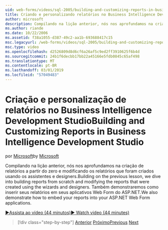 ```yaml
---
uid: web-forms/videos/sql-2005/building-and-customizing-reports-in-business-intelligence-development-studio
title: Criando e personalizando relatórios no Business Intelligence Development Studio | Microsoft Docs
author: microsoft
description: Compilando na lição anterior, nós nos aprofundamos na criação de relatórios a partir do zero e modificando os relatórios que foram criados usando os assistentes e designers. É um...
ms.author: riande
ms.date: 10/22/2006
ms.assetid: f38a1055-d387-49c2-aa1b-693688417c15
msc.legacyurl: /web-forms/videos/sql-2005/building-and-customizing-reports-in-business-intelligence-development-studio
msc.type: video
ms.openlocfilehash: d2526809d8d6cf6a26af5c9ed2ff3910625f6b4d
ms.sourcegitcommit: 24b1f6decbb17bb22a45166e5fdb0845c65af498
ms.translationtype: MT
ms.contentlocale: pt-BR
ms.lasthandoff: 03/01/2019
ms.locfileid: "57049483"
---
```

<a name="building-and-customizing-reports-in-business-intelligence-development-studio"></a><span data-ttu-id="278ab-104">Criação e personalização de relatórios no Business Intelligence Development Studio</span><span class="sxs-lookup"><span data-stu-id="278ab-104">Building and Customizing Reports in Business Intelligence Development Studio</span></span>
====================
<span data-ttu-id="278ab-105">por [Microsoft](https://github.com/microsoft)</span><span class="sxs-lookup"><span data-stu-id="278ab-105">by [Microsoft](https://github.com/microsoft)</span></span>

<span data-ttu-id="278ab-106">Compilando na lição anterior, nós nos aprofundamos na criação de relatórios a partir do zero e modificando os relatórios que foram criados usando os assistentes e designers.</span><span class="sxs-lookup"><span data-stu-id="278ab-106">Building on the previous lesson, we dive into building reports from scratch and modifying the reports that were created using the wizards and designers.</span></span> <span data-ttu-id="278ab-107">Também demonstraremos como inserir seus relatórios em seus aplicativos Web Form do ASP.NET.</span><span class="sxs-lookup"><span data-stu-id="278ab-107">We also demonstrate how to embed your reports into your ASP.NET Web Form applications.</span></span>

[<span data-ttu-id="278ab-108">&#9654;Assista ao vídeo (44 minutos)</span><span class="sxs-lookup"><span data-stu-id="278ab-108">&#9654; Watch video (44 minutes)</span></span>](https://channel9.msdn.com/Blogs/ASP-NET-Site-Videos/building-and-customizing-reports-in-business-intelligence-development-studio)

> [!div class="step-by-step"]
> <span data-ttu-id="278ab-109">[Anterior](getting-started-with-reporting-services.md)
> [Próximo](creating-and-using-stored-procedures.md)</span><span class="sxs-lookup"><span data-stu-id="278ab-109">[Previous](getting-started-with-reporting-services.md)
[Next](creating-and-using-stored-procedures.md)</span></span>

